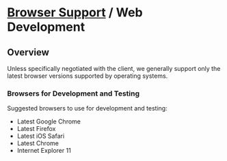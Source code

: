 # [Browser Support](../README.md) / Web Development

## Overview
Unless specifically negotiated with the client, we generally support only the latest browser versions supported by operating systems.

### Browsers for Development and Testing
Suggested browsers to use for development and testing:

* Latest Google Chrome
* Latest Firefox
* Latest iOS Safari
* Latest Chrome
* Internet Explorer 11
